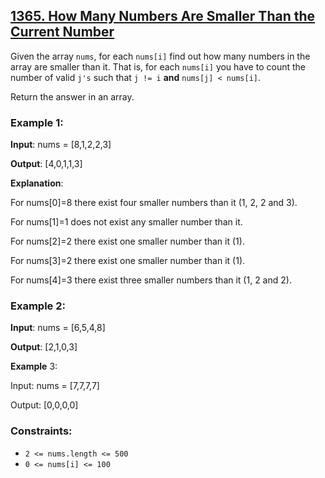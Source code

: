 ## [1365. How Many Numbers Are Smaller Than the Current Number](https://leetcode.com/problems/how-many-numbers-are-smaller-than-the-current-number/)


Given the array `nums`, for each `nums[i]` find out how many numbers in the array are smaller than it. That is, for each `nums[i]` you have to count the number of valid `j's` such that `j != i` **and** `nums[j] < nums[i]`.

Return the answer in an array.


### Example 1:

**Input**: nums = [8,1,2,2,3]

**Output**: [4,0,1,1,3]

**Explanation**:

For nums[0]=8 there exist four smaller numbers than it (1, 2, 2 and 3).

For nums[1]=1 does not exist any smaller number than it.

For nums[2]=2 there exist one smaller number than it (1).

For nums[3]=2 there exist one smaller number than it (1).

For nums[4]=3 there exist three smaller numbers than it (1, 2 and 2).


### Example 2:

**Input**: nums = [6,5,4,8]

**Output**: [2,1,0,3]

**Example** 3:

Input: nums = [7,7,7,7]

Output: [0,0,0,0]


### Constraints:

- `2 <= nums.length <= 500`
- `0 <= nums[i] <= 100`